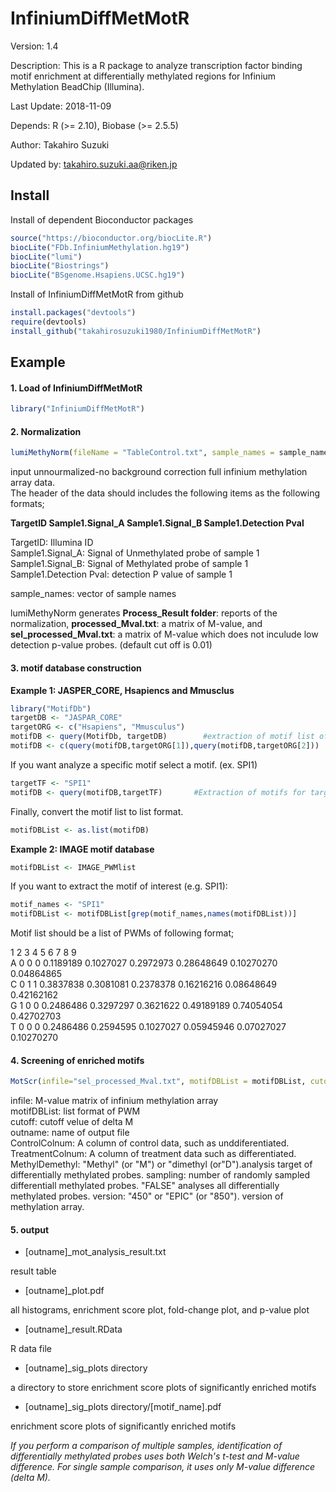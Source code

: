InfiniumDiffMetMotR
===================
Version: 1.4

Description: This is a R package to analyze transcription factor binding motif enrichment at differentially methylated regions for Infinium Methylation BeadChip (Illumina).  

Last Update: 2018-11-09  

Depends: R (>= 2.10), Biobase (>= 2.5.5)  

Author: Takahiro Suzuki  

Updated by: takahiro.suzuki.aa@riken.jp

Install
-------
Install of dependent Bioconductor packages
```r
source("https://bioconductor.org/biocLite.R")
biocLite("FDb.InfiniumMethylation.hg19")
biocLite("lumi")
biocLite("Biostrings")
biocLite("BSgenome.Hsapiens.UCSC.hg19")
```
Install of InfiniumDiffMetMotR from github
```r
install.packages("devtools")
require(devtools)
install_github("takahirosuzuki1980/InfiniumDiffMetMotR")
```

Example
-------
#### 1. Load of InfiniumDiffMetMotR
```r
library("InfiniumDiffMetMotR")
```

#### 2. Normalization  
```r
lumiMethyNorm(fileName = "TableControl.txt", sample_names = sample_names)
```
input unnourmalized-no background correction full infinium methylation array data.  
The header of the data should includes the following items as the following formats;  
  
**TargetID    Sample1.Signal_A    Sample1.Signal_B    Sample1.Detection Pval**  
  
TargetID: Illumina ID  
Sample1.Signal_A: Signal of Unmethylated probe of sample 1  
Sample1.Signal_B: Signal of Methylated probe of sample 1  
Sample1.Detection Pval: detection P value of sample 1  
  
sample_names: vector of sample names  
  
lumiMethyNorm generates **Process_Result folder**: reports of the normalization, **processed_Mval.txt**: a matrix of M-value, and **sel_processed_Mval.txt**: a matrix of M-value which does not inculude low detection p-value probes. (default cut off is 0.01)  
  
#### 3. motif database construction  
**Example 1: JASPER_CORE, Hsapiencs and Mmusclus**
```r
library("MotifDb")
targetDB <- "JASPAR_CORE"
targetORG <- c("Hsapiens", "Mmusculus")
motifDB <- query(MotifDb, targetDB)        #extraction of motif list of "JASPER_CORE"
motifDB <- c(query(motifDB,targetORG[1]),query(motifDB,targetORG[2]))        #extraction of motifs of "Hsapiens" and "Mmusclus"
```
If you want analyze a specific motif select a motif. (ex. SPI1)
```r
targetTF <- "SPI1"
motifDB <- query(motifDB,targetTF)       #Extraction of motifs for target TF(s)
```
Finally, convert the motif list to list format.
```r
motifDBList <- as.list(motifDB)
```
**Example 2: IMAGE motif database**
```r
motifDBList <- IMAGE_PWMlist
```
If you want to extract the motif of interest (e.g. SPI1):
```r
motif_names <- "SPI1"
motifDBList <- motifDBList[grep(motif_names,names(motifDBList))]
```
Motif list should be a list of PWMs of following format;  
  
   1     2    3    4    5    6    7    8    9  
A    0    0    0    0.1189189    0.1027027    0.2972973    0.28648649    0.10270270    0.04864865  
C    0    1    1    0.3837838    0.3081081    0.2378378    0.16216216    0.08648649    0.42162162  
G    1    0    0    0.2486486    0.3297297    0.3621622    0.49189189    0.74054054    0.42702703  
T    0    0    0    0.2486486    0.2594595    0.1027027    0.05945946    0.07027027    0.10270270  
  
 
#### 4. Screening of enriched motifs  
```r
MotScr(infile="sel_processed_Mval.txt", motifDBList = motifDBList, cutoff = 2, p.cutoff = 0.001, outname="screening_result", ControlColnum=c(1,2), TreatmentColnum=c(3,4), MethylDemethyl="Demethyl", sampling=FALSE, version = "850")
```
infile: M-value matrix of infinium methylation array  
motifDBList: list format of PWM  
cutoff: cutoff velue of delta M  
outname: name of output file  
ControlColnum: A column of control data, such as unddiferentiated.  
TreatmentColnum: A column of treatment data such as differentiated.  
MethylDemethyl: "Methyl" (or "M") or "dimethyl (or"D").analysis target of differentially methylated probes.
sampling: number of randomly sampled differentiall methylated probes. "FALSE" analyses all differentially methylated probes. 
version: "450" or "EPIC" (or "850"). version of methylation array.  

 #### 5. output
 - [outname]_mot_analysis_result.txt

 result table
 - [outname]_plot.pdf

 all histograms, enrichment score plot, fold-change plot, and p-value plot
 - [outname]_result.RData

R data file
 - [outname]_sig_plots directory

a directory to store enrichment score plots of significantly enriched motifs
 - [outname]_sig_plots directory/[motif_name].pdf

enrichment score plots of significantly enriched motifs

*If you perform a comparison of multiple samples, identification of differentially methylated probes uses both Welch's t-test and M-value difference. For single sample comparison, it uses only M-value difference (delta M).*

